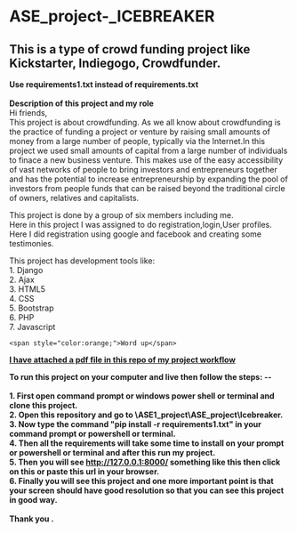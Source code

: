 # ASE_project-_ICEBREAKER
## This is a type of crowd funding project like Kickstarter, Indiegogo, Crowdfunder.
<b> Use requirements1.txt instead of requirements.txt </b><br>
<br>
<b> Description of this project and my role </b> <br>
Hi friends,<br>
         This project is about crowdfunding. As we all know about crowdfunding is the practice of funding a project or venture 
  by raising small amounts of money from a large number of people, typically via the Internet.In this project we used small
  amounts of capital from a large number of individuals to finace a new business venture. This makes use of the easy accessibility
  of vast networks of people to bring investors and entrepreneurs together and has the potential to increase entrepreneurship by 
  expanding the pool of investors from people funds that can be raised beyond the traditional circle of owners, relatives and capitalists.
  
  This project is done by a group of six members including me.<br>
  Here in this project I was assigned to do registration,login,User profiles.<br>
  Here I did registration using google and facebook and creating some testimonies. <br>
  
  This project has development tools like:<br>
      1. Django <br>
      2. Ajax <br>
      3. HTML5  <br>
      4. CSS  <br>
      5. Bootstrap  <br>
      6. PHP  <br>
      7. Javascript <br>
      
    <span style="color:orange;">Word up</span>
   <b><u> I have attached a pdf file in this repo of my project workflow </u></b>   
      
  <b>  To run this project on your computer and live then follow the steps: --</b><br>
      <b>   
      1. First open command prompt or windows power shell or terminal and clone this project. <br>
      2. Open this repository and go to \ASE1_project\ASE_project\Icebreaker. <br>
      3. Now type the command "pip install -r requirements1.txt" in your command prompt or powershell or terminal.<br>
      4. Then all the requirements will take some time to install on your prompt or powershell or terminal and after this run my project. <br>
      5. Then you will see http://127.0.0.1:8000/ something like this then click on this or paste this url in your browser. <br>
      6. Finally you will see this project and one more important point is that your screen should have good resolution so that you can 
         see this project in good way. <br> 
      </b>   
  <b> Thank you .</b>

